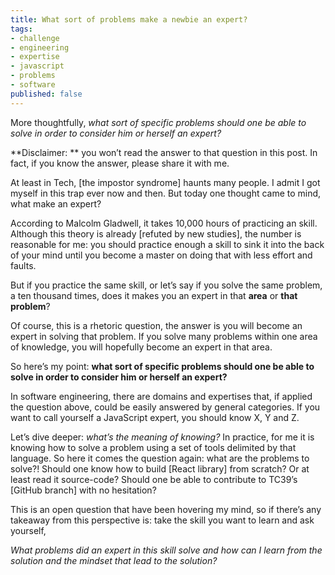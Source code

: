 ```yaml
---
title: What sort of problems make a newbie an expert?
tags:
- challenge
- engineering
- expertise
- javascript
- problems
- software
published: false
---
```

More thoughtfully, _what sort of specific problems should one be able to solve in order to consider him or herself an expert?_

**Disclaimer: ** you won’t read the answer to that question in this post. In fact, if you know the answer, please share it with me.

At least in Tech, [the impostor syndrome] haunts many people. I admit I got myself in this trap ever now and then. But today one thought came to mind, what make an expert?

According to Malcolm Gladwell, it takes 10,000 hours of practicing an skill. Although this theory is already [refuted by new studies], the number is reasonable for me: you should practice enough a skill to sink it into the back of your mind until you become a master on doing that with less effort and faults.

But if you practice the same skill, or let’s say if you solve the same problem, a ten thousand times, does it makes you an expert in that **area** or **that problem**?

Of course, this is a rhetoric question, the answer is you will become an expert in solving that problem. If you solve many problems within one area of knowledge, you will hopefully become an expert in that area.

So here’s my point: **what sort of specific problems should one be able to solve in order to consider him or herself an expert?**

In software engineering, there are domains and expertises that, if applied the question above, could be easily answered by general categories. If you want to call yourself a JavaScript expert, you should know X, Y and Z.

Let’s dive deeper: _what’s the meaning of knowing?_ In practice, for me it is knowing how to solve a problem using a set of tools delimited by that language. So here it comes the question again: what are the problems to solve?! Should one know how to build [React library] from scratch? Or at least read it source-code? Should one be able to contribute to TC39’s [GitHub branch] with no hesitation?

This is an open question that have been hovering my mind, so if there’s any takeaway from this perspective is: take the skill you want to learn and ask yourself,

_What problems did an expert in this skill solve and how can I learn from the solution and the mindset that lead to the solution?_
